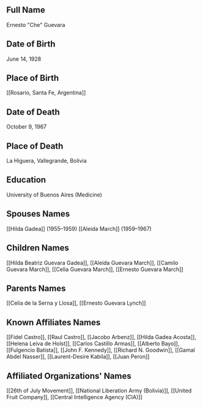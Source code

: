 ## Full Name
Ernesto "Che" Guevara

## Date of Birth
June 14, 1928

## Place of Birth
[[Rosario, Santa Fe, Argentina]]

## Date of Death
October 9, 1967

## Place of Death
La Higuera, Vallegrande, Bolivia

## Education
University of Buenos Aires (Medicine)

## Spouses Names
[[Hilda Gadea]] (1955–1959)
[[Aleida March]] (1959–1967)

## Children Names
[[Hilda Beatriz Guevara Gadea]], [[Aleida Guevara March]], [[Camilo Guevara March]], [[Celia Guevara March]], [[Ernesto Guevara March]]

## Parents Names
[[Celia de la Serna y Llosa]], [[Ernesto Guevara Lynch]]

## Known Affiliates Names
[[Fidel Castro]], [[Raul Castro]], [[Jacobo Arbenz]], [[Hilda Gadea Acosta]], [[Helena Leiva de Holst]], [[Carlos Castillo Armas]], [[Alberto Bayo]], [[Fulgencio Batista]], [[John F. Kennedy]], [[Richard N. Goodwin]], [[Gamal Abdel Nasser]], [[Laurent-Desire Kabila]], [[Juan Peron]]

## Affiliated Organizations' Names
[[26th of July Movement]], [[National Liberation Army (Bolivia)]], [[United Fruit Company]], [[Central Intelligence Agency (CIA)]]

